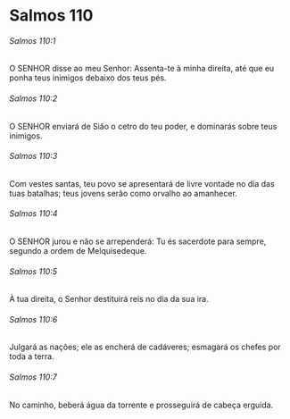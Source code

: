 # Salmos 110

###### Salmos 110:1

O SENHOR disse ao meu Senhor: Assenta-te à minha direita, até que eu ponha teus inimigos debaixo dos teus pés.

###### Salmos 110:2

O SENHOR enviará de Sião o cetro do teu poder, e dominarás sobre teus inimigos.

###### Salmos 110:3

Com vestes santas, teu povo se apresentará de livre vontade no dia das tuas batalhas; teus jovens serão como orvalho ao amanhecer.

###### Salmos 110:4

O SENHOR jurou e não se arrependerá: Tu és sacerdote para sempre, segundo a ordem de Melquisedeque.

###### Salmos 110:5

À tua direita, o Senhor destituirá reis no dia da sua ira.

###### Salmos 110:6

Julgará as nações; ele as encherá de cadáveres; esmagará os chefes por toda a terra.

###### Salmos 110:7

No caminho, beberá água da torrente e prosseguirá de cabeça erguida.


